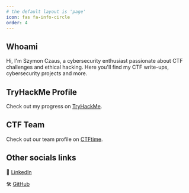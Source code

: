 ```yaml
---
# the default layout is 'page'
icon: fas fa-info-circle
order: 4
---
```


## Whoami

Hi, I'm Szymon Czaus, a cybersecurity enthusiast passionate about CTF challenges and ethical hacking. Here you'll find my CTF write-ups, cybersecurity projects and more.

## TryHackMe Profile

Check out my progress on [TryHackMe](https://tryhackme.com/p/Zasushx).

## CTF Team

Check out our team profile on [CTFtime](https://ctftime.org/team/378405).

## Other socials links

:briefcase: [LinkedIn](https://www.linkedin.com/in/szymon-czaus/)

:hammer_and_wrench: [GitHub](https://github.com/zasushek)
